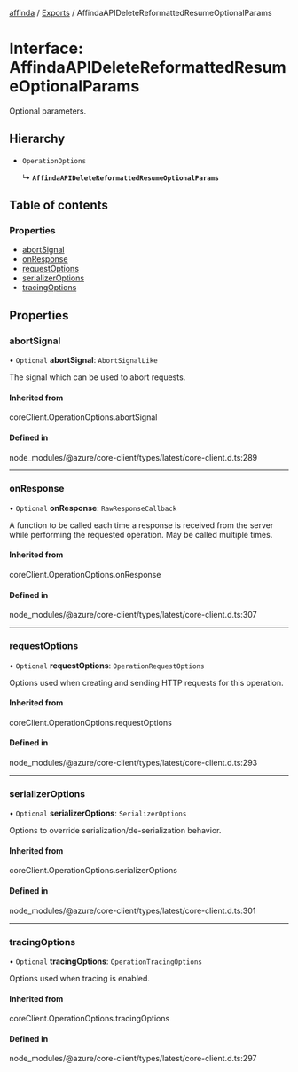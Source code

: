 [affinda](../README.md) / [Exports](../modules.md) / AffindaAPIDeleteReformattedResumeOptionalParams

# Interface: AffindaAPIDeleteReformattedResumeOptionalParams

Optional parameters.

## Hierarchy

- `OperationOptions`

  ↳ **`AffindaAPIDeleteReformattedResumeOptionalParams`**

## Table of contents

### Properties

- [abortSignal](AffindaAPIDeleteReformattedResumeOptionalParams.md#abortsignal)
- [onResponse](AffindaAPIDeleteReformattedResumeOptionalParams.md#onresponse)
- [requestOptions](AffindaAPIDeleteReformattedResumeOptionalParams.md#requestoptions)
- [serializerOptions](AffindaAPIDeleteReformattedResumeOptionalParams.md#serializeroptions)
- [tracingOptions](AffindaAPIDeleteReformattedResumeOptionalParams.md#tracingoptions)

## Properties

### abortSignal

• `Optional` **abortSignal**: `AbortSignalLike`

The signal which can be used to abort requests.

#### Inherited from

coreClient.OperationOptions.abortSignal

#### Defined in

node_modules/@azure/core-client/types/latest/core-client.d.ts:289

___

### onResponse

• `Optional` **onResponse**: `RawResponseCallback`

A function to be called each time a response is received from the server
while performing the requested operation.
May be called multiple times.

#### Inherited from

coreClient.OperationOptions.onResponse

#### Defined in

node_modules/@azure/core-client/types/latest/core-client.d.ts:307

___

### requestOptions

• `Optional` **requestOptions**: `OperationRequestOptions`

Options used when creating and sending HTTP requests for this operation.

#### Inherited from

coreClient.OperationOptions.requestOptions

#### Defined in

node_modules/@azure/core-client/types/latest/core-client.d.ts:293

___

### serializerOptions

• `Optional` **serializerOptions**: `SerializerOptions`

Options to override serialization/de-serialization behavior.

#### Inherited from

coreClient.OperationOptions.serializerOptions

#### Defined in

node_modules/@azure/core-client/types/latest/core-client.d.ts:301

___

### tracingOptions

• `Optional` **tracingOptions**: `OperationTracingOptions`

Options used when tracing is enabled.

#### Inherited from

coreClient.OperationOptions.tracingOptions

#### Defined in

node_modules/@azure/core-client/types/latest/core-client.d.ts:297
